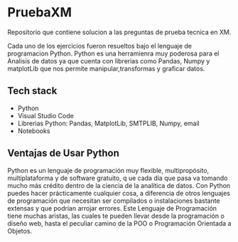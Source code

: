 # PruebaXM
Repositorio que contiene solucion a las preguntas de prueba tecnica en XM.

Cada uno de los ejercicios fueron resueltos bajo el lenguaje de programacion Python.
Python es una herramienra muy poderosa para el Analisis de datos ya que cuenta con librerias como
Pandas, Numpy y matplotLib que nos permite manipular,transformas y graficar datos.

## Tech stack
- Python
- Visual Studio Code
- Librerias Python: Pandas, MatplotLib, SMTPLIB, Numpy, email
- Notebooks

## Ventajas de Usar Python
 Python es un lenguaje de programación muy flexible, multipropósito, multiplataforma y de software gratuito, q
 ue cada día que pasa va tomando mucho más crédito dentro de la ciencia de la analítica de datos. 
 Con Python puedes hacer prácticamente cualquier cosa, a diferencia de otros lenguajes de programación que necesitan ser compilados o instalaciones bastante extensas y que podrían arrojar errores.
 Este Lenguaje de Programación tiene muchas aristas, las cuales te pueden llevar desde la programación o diseño web, hasta el peculiar camino de la POO o Programación Orientada a Objetos.
